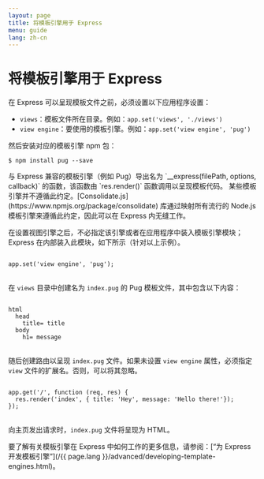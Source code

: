 ```yaml
---
layout: page
title: 将模板引擎用于 Express
menu: guide
lang: zh-cn
---
```


# 将模板引擎用于 Express

在 Express 可以呈现模板文件之前，必须设置以下应用程序设置：

* `views`：模板文件所在目录。例如：`app.set('views', './views')`
* `view engine`：要使用的模板引擎。例如：`app.set('view engine', 'pug')`

然后安装对应的模板引擎 npm 包：

```console
$ npm install pug --save
```

<div class="doc-box doc-notice" markdown="1">
与 Express 兼容的模板引擎（例如 Pug）导出名为 `__express(filePath, options, callback)` 的函数，该函数由 `res.render()` 函数调用以呈现模板代码。
某些模板引擎并不遵循此约定。[Consolidate.js](https://www.npmjs.org/package/consolidate) 库通过映射所有流行的 Node.js 模板引擎来遵循此约定，因此可以在 Express 内无缝工作。
</div>

在设置视图引擎之后，不必指定该引擎或者在应用程序中装入模板引擎模块；Express 在内部装入此模块，如下所示（针对以上示例）。

<pre>
<code class="language-javascript" translate="no">
app.set('view engine', 'pug');
</code>
</pre>

在 `views` 目录中创建名为 `index.pug` 的 Pug 模板文件，其中包含以下内容：

<pre>
<code class="language-javascript" translate="no">
html
  head
    title= title
  body
    h1= message
</code>
</pre>

随后创建路由以呈现 `index.pug` 文件。如果未设置 `view engine` 属性，必须指定 `view` 文件的扩展名。否则，可以将其忽略。

<pre>
<code class="language-javascript" translate="no">
app.get('/', function (req, res) {
  res.render('index', { title: 'Hey', message: 'Hello there!'});
});
</code>
</pre>

向主页发出请求时，`index.pug` 文件将呈现为 HTML。


要了解有关模板引擎在 Express 中如何工作的更多信息，请参阅：[“为 Express 开发模板引擎”](/{{ page.lang }}/advanced/developing-template-engines.html)。
